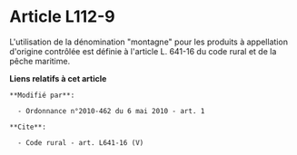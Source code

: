 # Article L112-9

L'utilisation de la dénomination "montagne" pour les produits à appellation d'origine contrôlée est définie à l'article L.
641-16 du code rural et de la pêche maritime.

**Liens relatifs à cet article**

	**Modifié par**:

	  - Ordonnance n°2010-462 du 6 mai 2010 - art. 1

	**Cite**:

	  - Code rural - art. L641-16 (V)
